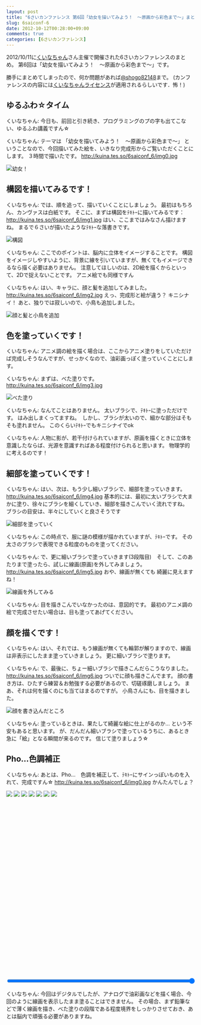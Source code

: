 ```yaml
---
layout: post
title: "6さいカンファレンス 第6回「幼女を描いてみよう！　～原画から彩色まで～」まとめ"
slug: 6saiconf-6
date: 2012-10-12T00:28:00+09:00
comments: true
categories: [6さいカンファレンス]
---
```


2012/10/11に[くいなちゃん](https://twitter.com/kuina_tesso)さん主催で開催された6さいカンファレンスのまとめ。
第6回は「幼女を描いてみよう！　～原画から彩色まで～」です。

勝手にまとめてしまったので、何か問題があれば[@shogo82148](https://twitter.com/shogo82148)まで。
(カンファレンスの内容には[くいなちゃんライセンス](https://twitter.com/kuina_tesso/status/211885730174222336)が適用されるらしいです．怖！)

<!-- more -->

## ゆるふわ☆タイム

くいなちゃん: 今日も、前回と引き続き、プログラミングのプの字も出てこない、ゆるふわ講義ですん☆

くいなちゃん: テーマは 「幼女を描いてみよう！　～原画から彩色まで～」 ということなので、今回描いてみた絵を、いきなり完成形からご覧いただくことにします。
３時間で描いたです。
<http://kuina.tes.so/6saiconf_6/img0.jpg>

![幼女！](/files/6saiconf/6/img0.jpg)


## 構図を描いてみるです！

くいなちゃん: では、順を追って、描いていくことにしましょう。
最初はもちろん、カンヴァスは白紙です。
そこに、まずは構図をﾃｷﾄｰに描いてみるです：
<http://kuina.tes.so/6saiconf_6/img1.jpg>
はい、ここまではみなさん描けますね。
まるで６さいが描いたようなﾃｷﾄｰな落書きです。

![構図](/files/6saiconf/6/img1.jpg)

くいなちゃん: ここでのポイントは、脳内に立体をイメージすることです。
構図をイメージしやすいように、背景に線を引いていますが、無くてもイメージできるなら描く必要はありません。
注意してほしいのは、2D絵を描くからといって、2Dで捉えないことです。
アニメ絵でも同様ですん

くいなちゃん: はい、キャラに、顔と髪を追加してみました。
<http://kuina.tes.so/6saiconf_6/img2.jpg>
えっ、完成形と絵が違う？
キニシナイ！
あと、独りでは寂しいので、小鳥も追加しました。

![顔と髪と小鳥を追加](/files/6saiconf/6/img2.jpg)


## 色を塗っていくです！

くいなちゃん: アニメ調の絵を描く場合は、ここからアニメ塗りをしていただけば完成しそうなんですが、せっかくなので、油彩画っぽく塗っていくことにします。

くいなちゃん: まずは、べた塗りです。
<http://kuina.tes.so/6saiconf_6/img3.jpg>

![べた塗り](/files/6saiconf/6/img3.jpg)

くいなちゃん: なんてことはありません。
太いブラシで、ﾃｷﾄｰに塗っただけです。
はみ出しまくってますね。　しかし、ブラシが太いので、細かな部分はそもそも塗れません。
このくらいﾃｷﾄｰでもキニシナイでok

くいなちゃん: 人物に影が、若干付けられていますが、原画を描くときに立体を意識したならば、光源を意識すればある程度付けられると思います。
物理学的に考えるのです！


## 細部を塗っていくです！

くいなちゃん: はい、次は、もう少し細いブラシで、細部を塗っていきます。<http://kuina.tes.so/6saiconf_6/img4.jpg>
基本的には、最初に太いブラシで大まかに塗り、徐々にブラシを細くしていき、細部を描きこんでいく流れですね。
ブラシの目安は、半々にしていくと良さそうです

![細部を塗っていく](/files/6saiconf/6/img4.jpg)

くいなちゃん: この時点で、服に謎の模様が描かれていますが、ﾃｷﾄｰです。
その太さのブラシで表現できる粒度のものを塗ってください。

くいなちゃん: で、更に細いブラシで塗っていきます(3段階目)　そして、このあたりまで塗ったら、試しに線画(原画)を外してみましょう。
<http://kuina.tes.so/6saiconf_6/img5.jpg>
おや、線画が無くても 綺麗に見えますね！

![線画を外してみる](/files/6saiconf/6/img5.jpg)

くいなちゃん: 目を描きこんでいなかったのは、意図的です。
最初のアニメ調の絵で完成させたい場合は、目も塗ってあげてください。


## 顔を描くです！
くいなちゃん: はい、それでは、もう線画が無くても輪郭が解りますので、線画は非表示にしたまま塗っていきましょう。
更に細いブラシで塗ります。

くいなちゃん: で、最後に、ちょー細いブラシで描きこんだらこうなりました。
<http://kuina.tes.so/6saiconf_6/img6.jpg>
ついでに顔も描きこんでます。
顔の書き方は、ひたすら練習＆お勉強する必要があるので、切磋琢磨しましょう。
まあ、それは何を描くのにも当てはまるのですが。
小鳥さんにも、目を描きました。

![顔を書き込んだところ](/files/6saiconf/6/img6.jpg)

くいなちゃん: 塗っているときは、果たして綺麗な絵に仕上がるのか…
という不安もあると思います。
が、だんだん細いブラシで塗っているうちに、あるとき急に「絵」となる瞬間が来るのです。
信じて塗りましょう☆


## Pho...色調補正

くいなちゃん: あとは、Pho...　色調を補正して、ﾃｷﾄｰにサインっぽいものを入れて、完成ですん☆
<http://kuina.tes.so/6saiconf_6/img0.jpg>
かんたんでしょ？

<div style="height:500px;">
<div style="position:relative">
<img id="image0" src="/files/6saiconf/6/img1.jpg">
<img id="image1" src="/files/6saiconf/6/img2.jpg">
<img id="image2" src="/files/6saiconf/6/img3.jpg">
<img id="image3" src="/files/6saiconf/6/img4.jpg">
<img id="image4" src="/files/6saiconf/6/img5.jpg">
<img id="image5" src="/files/6saiconf/6/img6.jpg">
<img id="image6" src="/files/6saiconf/6/img0.jpg">
</div>
</div>

<input type="range" id="range" min="0" max="600" value="600" style="width:100%;">

<script>
window.addEventListener('load', function() {
    var i, style;
    for(i=0;i<=6;i++) {
        style = $('image' + i).style;
        style.position = 'absolute';
        style.top = '0px';
        style.left = '0px';
    }

    $("range").addEventListener('change', function() {
        var i, style, val = $('range').value / 100 + 1;
        var opacity;
        for(i=0;i<=6;i++) {
            style = $('image' + i).style;
            opacity = val - i;
            if(opacity<0) opacity = 0;
            if(opacity>1) opacity = 1;
            style.opacity = opacity;
        }
    });

    function $(name) {
        return document.getElementById(name);
    }
});
</script>

くいなちゃん: 今回はデジタルでしたが、アナログで油彩画などを描く場合、今回のように線画を表示したまま塗ることはできません。
その場合、まず鉛筆などで薄く線画を描き、べた塗りの段階である程度境界をしっかりさせておき、あとは脳内で頑張る必要がありますね。

